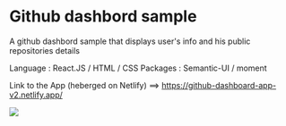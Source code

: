 # Github dashbord sample
A github dashbord sample that displays user's info and his public repositories details


Language : React.JS / HTML / CSS
Packages : Semantic-UI / moment 

Link to the App (heberged on Netlify) ==> https://github-dashboard-app-v2.netlify.app/

![](https://media.giphy.com/media/bIA2LObV9ckj1aDGJW/giphy.gif)



